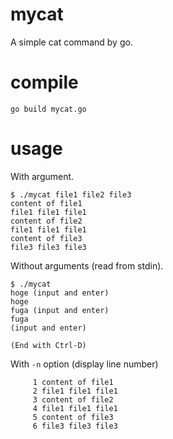 # mycat
A simple cat command by go.

# compile

```
go build mycat.go
```

# usage
With argument.

```
$ ./mycat file1 file2 file3
content of file1
file1 file1 file1
content of file2
file1 file1 file1
content of file3
file3 file3 file3
```

Without arguments (read from stdin).

```
$ ./mycat
hoge (input and enter)
hoge
fuga (input and enter)
fuga
(input and enter)

(End with Ctrl-D)
```

With `-n` option (display line number)

```
     1 content of file1
     2 file1 file1 file1
     3 content of file2
     4 file1 file1 file1
     5 content of file3
     6 file3 file3 file3
```
